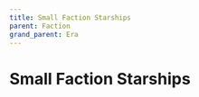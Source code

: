 ```yaml
---
title: Small Faction Starships
parent: Faction
grand_parent: Era
---
```


# Small Faction Starships

